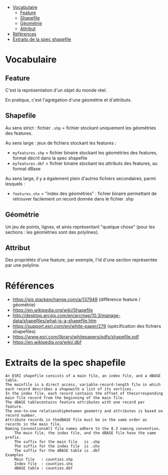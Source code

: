 * [Vocabulaire](#vocabulaire)
   * [Feature](#feature)
   * [Shapefile](#shapefile)
   * [Géométrie](#géométrie)
   * [Attribut](#attribut)
* [Références](#références)
* [Extraits de la spec shapefile](#extraits-de-la-spec-shapefile)

# Vocabulaire

## Feature

C'est la représentation d'un objet du monde réel.

En pratique, c'est l'agrégation d'une géométrie et d'attributs.

## Shapefile

Au sens strict : fichier `.shp` = fichier stockant uniquement les géométries des features.

Au sens large  : jeux de fichiers stockant les features :

- `myfeatures.shp` = fichier binaire stockant les géométries des features, format décrit dans la spec shapefile
- `myfeatures.dbf` = fichier binaire stockant les attributs des features, au format dBase

Au sens large, il y a également plein d'autres fichiers secondaires, parmi lesquels :

- `features.shx` = "index des géométries" : fichier binaire permettant de retrouver facilement un record donnée dans le fichier .shp

## Géométrie

Un jeu de points, lignes, et aires représentant "quelque chose" (pour les sections : les géométries sont des polylines).

## Attribut

Des propriétés d'une feature, par exemple, l'id d'une section représentée par une polyline.

# Références

- https://gis.stackexchange.com/a/137949   (différence feature / géométrie)
- https://en.wikipedia.org/wiki/Shapefile
- http://desktop.arcgis.com/en/arcmap/10.3/manage-data/shapefiles/what-is-a-shapefile.htm
- https://support.esri.com/en/white-paper/279   (spécification des fichiers shapefiles)
- https://www.esri.com/library/whitepapers/pdfs/shapefile.pdf
- https://en.wikipedia.org/wiki/.dbf


# Extraits de la spec shapefile

```
An ESRI shapefile consists of a main file, an index file, and a dBASE table.
The mainfile is a direct access, variable-record-length file in which each record describes a shapewith a list of its vertices.
In the index file, each record contains the offset of thecorresponding main file record from the beginning of the main file.
The dBASE tablecontains feature attributes with one record per feature.
The one-to-one relationshipbetween geometry and attributes is based on record number.
Attribute records in thedBASE file must be in the same order as records in the main file.
Naming ConventionsAll file names adhere to the 8.3 naming convention.
	The main file, the index file, and the dBASE file have the same prefix.
	The suffix for the main file   is .shp
	The suffix for the index file  is .shx
	The suffix for the dBASE table is .dbf
Examples
	Main file   : counties.shp
	Index file  : counties.shx
	dBASE table : counties.dbf
```
